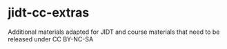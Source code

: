 # jidt-cc-extras
Additional materials adapted for JIDT and course materials that need to be released under CC BY-NC-SA
